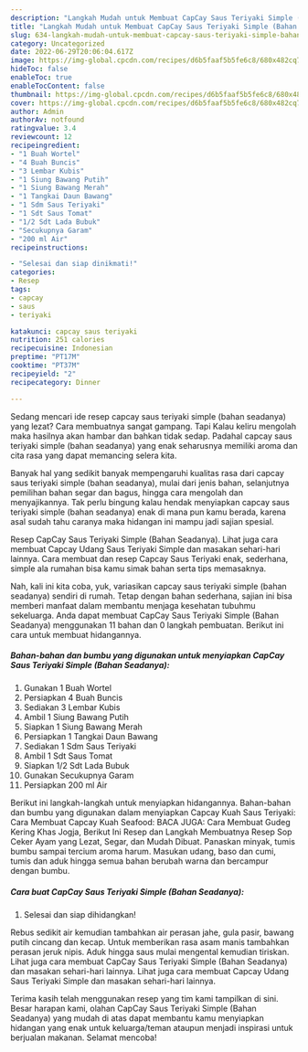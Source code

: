```yaml
---
description: "Langkah Mudah untuk Membuat CapCay Saus Teriyaki Simple (Bahan Seadanya)Anti Ribet"
title: "Langkah Mudah untuk Membuat CapCay Saus Teriyaki Simple (Bahan Seadanya)Anti Ribet"
slug: 634-langkah-mudah-untuk-membuat-capcay-saus-teriyaki-simple-bahan-seadanyaanti-ribet
category: Uncategorized
date: 2022-06-29T20:06:04.617Z
image: https://img-global.cpcdn.com/recipes/d6b5faaf5b5fe6c8/680x482cq70/capcay-saus-teriyaki-simple-bahan-seadanya-foto-resep-utama.jpg
hideToc: false
enableToc: true
enableTocContent: false
thumbnail: https://img-global.cpcdn.com/recipes/d6b5faaf5b5fe6c8/680x482cq70/capcay-saus-teriyaki-simple-bahan-seadanya-foto-resep-utama.jpg
cover: https://img-global.cpcdn.com/recipes/d6b5faaf5b5fe6c8/680x482cq70/capcay-saus-teriyaki-simple-bahan-seadanya-foto-resep-utama.jpg
author: Admin
authorAv: notfound
ratingvalue: 3.4
reviewcount: 12
recipeingredient:
- "1 Buah Wortel"
- "4 Buah Buncis"
- "3 Lembar Kubis"
- "1 Siung Bawang Putih"
- "1 Siung Bawang Merah"
- "1 Tangkai Daun Bawang"
- "1 Sdm Saus Teriyaki"
- "1 Sdt Saus Tomat"
- "1/2 Sdt Lada Bubuk"
- "Secukupnya Garam"
- "200 ml Air"
recipeinstructions:

- "Selesai dan siap dinikmati!"
categories:
- Resep
tags:
- capcay
- saus
- teriyaki

katakunci: capcay saus teriyaki 
nutrition: 251 calories
recipecuisine: Indonesian
preptime: "PT17M"
cooktime: "PT37M"
recipeyield: "2"
recipecategory: Dinner

---
```



Sedang mencari ide resep capcay saus teriyaki simple (bahan seadanya) yang lezat? Cara membuatnya sangat gampang. Tapi Kalau keliru mengolah maka hasilnya akan hambar dan bahkan tidak sedap. Padahal capcay saus teriyaki simple (bahan seadanya) yang enak seharusnya memiliki aroma dan cita rasa yang dapat memancing selera kita.


Banyak hal yang sedikit banyak mempengaruhi kualitas rasa dari capcay saus teriyaki simple (bahan seadanya), mulai dari jenis bahan, selanjutnya pemilihan bahan segar dan bagus, hingga cara mengolah dan menyajikannya. Tak perlu bingung kalau hendak menyiapkan capcay saus teriyaki simple (bahan seadanya) enak di mana pun kamu berada, karena asal sudah tahu caranya maka hidangan ini mampu jadi sajian spesial.

Resep CapCay Saus Teriyaki Simple (Bahan Seadanya). Lihat juga cara membuat Capcay Udang Saus Teriyaki Simple dan masakan sehari-hari lainnya. Cara membuat dan resep Capcay Saus Teriyaki enak, sederhana, simple ala rumahan bisa kamu simak bahan serta tips memasaknya.


Nah, kali ini kita coba, yuk, variasikan capcay saus teriyaki simple (bahan seadanya) sendiri di rumah. Tetap dengan bahan sederhana, sajian ini bisa memberi manfaat dalam membantu menjaga kesehatan tubuhmu sekeluarga. Anda dapat membuat CapCay Saus Teriyaki Simple (Bahan Seadanya) menggunakan 11 bahan dan 0 langkah pembuatan. Berikut ini cara untuk membuat hidangannya.

<!--inarticleads1-->

##### Bahan-bahan dan bumbu yang digunakan untuk menyiapkan CapCay Saus Teriyaki Simple (Bahan Seadanya):

1. Gunakan 1 Buah Wortel
1. Persiapkan 4 Buah Buncis
1. Sediakan 3 Lembar Kubis
1. Ambil 1 Siung Bawang Putih
1. Siapkan 1 Siung Bawang Merah
1. Persiapkan 1 Tangkai Daun Bawang
1. Sediakan 1 Sdm Saus Teriyaki
1. Ambil 1 Sdt Saus Tomat
1. Siapkan 1/2 Sdt Lada Bubuk
1. Gunakan Secukupnya Garam
1. Persiapkan 200 ml Air


Berikut ini langkah-langkah untuk menyiapkan hidangannya. Bahan-bahan dan bumbu yang digunakan dalam menyiapkan Capcay Kuah Saus Teriyaki: Cara Membuat Capcay Kuah Seafood: BACA JUGA: Cara Membuat Gudeg Kering Khas Jogja, Berikut Ini Resep dan Langkah Membuatnya Resep Sop Ceker Ayam yang Lezat, Segar, dan Mudah Dibuat. Panaskan minyak, tumis bumbu sampai tercium aroma harum. Masukan udang, baso dan cumi, tumis dan aduk hingga semua bahan berubah warna dan bercampur dengan bumbu. 

<!--inarticleads2-->

##### Cara buat CapCay Saus Teriyaki Simple (Bahan Seadanya):


1. Selesai dan siap dihidangkan!

Rebus sedikit air kemudian tambahkan air perasan jahe, gula pasir, bawang putih cincang dan kecap. Untuk memberikan rasa asam manis tambahkan perasan jeruk nipis. Aduk hingga saus mulai mengental kemudian tiriskan. Lihat juga cara membuat CapCay Saus Teriyaki Simple (Bahan Seadanya) dan masakan sehari-hari lainnya. Lihat juga cara membuat Capcay Udang Saus Teriyaki Simple dan masakan sehari-hari lainnya. 

Terima kasih telah menggunakan resep yang tim kami tampilkan di sini. Besar harapan kami, olahan CapCay Saus Teriyaki Simple (Bahan Seadanya) yang mudah di atas dapat membantu kamu menyiapkan hidangan yang enak untuk keluarga/teman ataupun menjadi inspirasi untuk berjualan makanan. Selamat mencoba!
